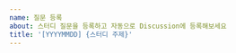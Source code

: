 ```yaml
---
name: 질문 등록
about: 스터디 질문을 등록하고 자동으로 Discussion에 등록해보세요
title: '[YYYYMMDD] {스터디 주제}'
---
```


<!-- 마침표, 물음표 잘 붙였는지 확인해주세요. -->
<!-- 문장이 어색하지 않은지 검토해주세요. -->
<!-- Label을 한 개 이상 등록해줘야 합니다. -->
<!-- Issue를 Close하고 Discussion이 등록될 때까지 대기해야 합니다. 안그러면 번호가 꼬일 수 있어요. -->
<!-- 주석은 반드시 지우고 등록할 질문만 작성해주세요!!!! -->